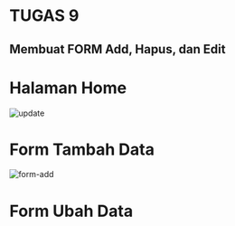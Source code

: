  # TUGAS 9
 <P><h2> Membuat FORM Add, Hapus, dan Edit </P></H2>
 
 # Halaman Home
 ![update](https://user-images.githubusercontent.com/84719439/122005042-5a38b900-cddf-11eb-9f4a-17b2d70e0fe6.PNG)
 
 # Form Tambah Data
 ![form-add](https://user-images.githubusercontent.com/84719439/122005661-1d20f680-cde0-11eb-8cbf-45b3168e6e37.PNG)
 
 # Form Ubah Data
 
